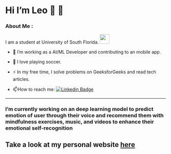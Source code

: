 # Hi I’m Leo 👋 👋

### About Me :
I am a student at University of South Florida. <img src="https://media.giphy.com/media/WUlplcMpOCEmTGBtBW/giphy.gif" width="30">
- :telescope: I’m working as a AI/ML Developer and contributing to an mobile app.

- :seedling: I love playing soccer.

- :zap: In my free time, I solve problems on GeeksforGeeks and read tech articles.

- :mailbox:How to reach me: [![Linkedin Badge](https://img.shields.io/badge/-kakbar-blue?style=flat&logo=Linkedin&logoColor=white)](your-linkedin-url)

---

### I’m currently working on an deep learning model to predict emotion of user through their voice and recommend them with mindfulness exercises, music, and videos to enhance their emotional self-recognition

## Take a look at my personal website [here](https://mywebleo.com)

